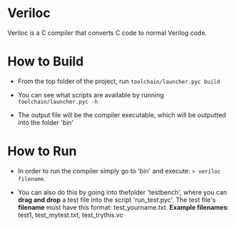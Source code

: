 # Veriloc
Veriloc is a C compiler that converts C code to normal Verilog code.


# How to Build
* From the top folder of the project, run `toolchain/launcher.pyc build`

* You can see what scripts are available by running `toolchain/launcher.pyc -h`

* The output file will be the compiler executable, which will be outputted into the folder 'bin'

# How to Run

* In order to run the compiler simply go to 'bin' and execute:
 `> veriloc filename`.

* You can also do this by going into thefolder 'testbench', where you can **drag and drop** a test file into the script 'run_test.pyc'. The test file's **filename** must have this format: test_yourname.txt.
**Example filenames**: test1, test_mytest.txt, test_trythis.vc
